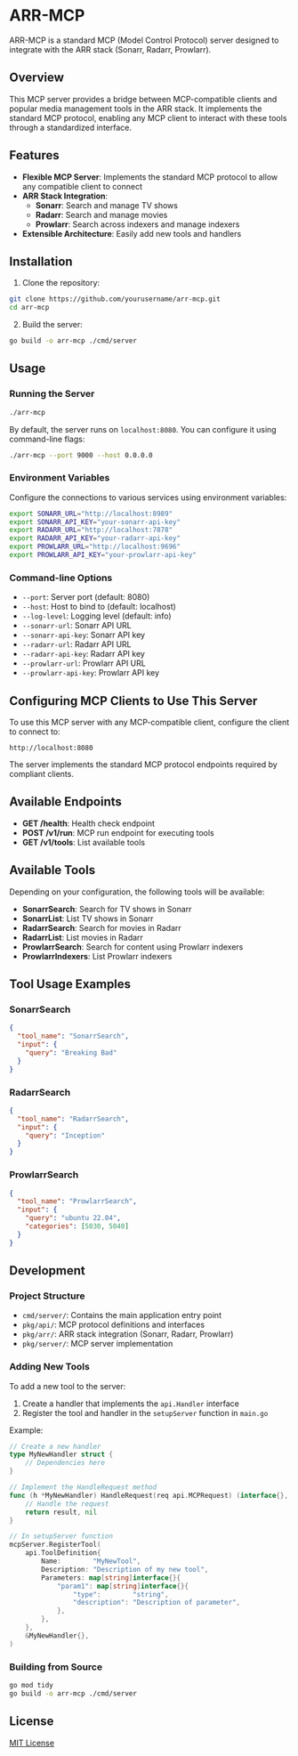 # ARR-MCP

ARR-MCP is a standard MCP (Model Control Protocol) server designed to integrate with the ARR stack (Sonarr, Radarr, Prowlarr).

## Overview

This MCP server provides a bridge between MCP-compatible clients and popular media management tools in the ARR stack. It implements the standard MCP protocol, enabling any MCP client to interact with these tools through a standardized interface.

## Features

- **Flexible MCP Server**: Implements the standard MCP protocol to allow any compatible client to connect
- **ARR Stack Integration**:
  - **Sonarr**: Search and manage TV shows
  - **Radarr**: Search and manage movies
  - **Prowlarr**: Search across indexers and manage indexers
- **Extensible Architecture**: Easily add new tools and handlers

## Installation

1. Clone the repository:
```bash
git clone https://github.com/yourusername/arr-mcp.git
cd arr-mcp
```

2. Build the server:
```bash
go build -o arr-mcp ./cmd/server
```

## Usage

### Running the Server

```bash
./arr-mcp
```

By default, the server runs on `localhost:8080`. You can configure it using command-line flags:

```bash
./arr-mcp --port 9000 --host 0.0.0.0
```

### Environment Variables

Configure the connections to various services using environment variables:

```bash
export SONARR_URL="http://localhost:8989"
export SONARR_API_KEY="your-sonarr-api-key"
export RADARR_URL="http://localhost:7878"
export RADARR_API_KEY="your-radarr-api-key"
export PROWLARR_URL="http://localhost:9696"
export PROWLARR_API_KEY="your-prowlarr-api-key"
```

### Command-line Options

- `--port`: Server port (default: 8080)
- `--host`: Host to bind to (default: localhost)
- `--log-level`: Logging level (default: info)
- `--sonarr-url`: Sonarr API URL
- `--sonarr-api-key`: Sonarr API key
- `--radarr-url`: Radarr API URL
- `--radarr-api-key`: Radarr API key
- `--prowlarr-url`: Prowlarr API URL
- `--prowlarr-api-key`: Prowlarr API key

## Configuring MCP Clients to Use This Server

To use this MCP server with any MCP-compatible client, configure the client to connect to:

```
http://localhost:8080
```

The server implements the standard MCP protocol endpoints required by compliant clients.

## Available Endpoints

- **GET /health**: Health check endpoint
- **POST /v1/run**: MCP run endpoint for executing tools
- **GET /v1/tools**: List available tools

## Available Tools

Depending on your configuration, the following tools will be available:

- **SonarrSearch**: Search for TV shows in Sonarr
- **SonarrList**: List TV shows in Sonarr
- **RadarrSearch**: Search for movies in Radarr
- **RadarrList**: List movies in Radarr
- **ProwlarrSearch**: Search for content using Prowlarr indexers
- **ProwlarrIndexers**: List Prowlarr indexers

## Tool Usage Examples

### SonarrSearch

```json
{
  "tool_name": "SonarrSearch",
  "input": {
    "query": "Breaking Bad"
  }
}
```

### RadarrSearch

```json
{
  "tool_name": "RadarrSearch",
  "input": {
    "query": "Inception"
  }
}
```

### ProwlarrSearch

```json
{
  "tool_name": "ProwlarrSearch",
  "input": {
    "query": "ubuntu 22.04",
    "categories": [5030, 5040]
  }
}
```

## Development

### Project Structure

- `cmd/server/`: Contains the main application entry point
- `pkg/api/`: MCP protocol definitions and interfaces
- `pkg/arr/`: ARR stack integration (Sonarr, Radarr, Prowlarr)
- `pkg/server/`: MCP server implementation

### Adding New Tools

To add a new tool to the server:

1. Create a handler that implements the `api.Handler` interface
2. Register the tool and handler in the `setupServer` function in `main.go`

Example:

```go
// Create a new handler
type MyNewHandler struct {
    // Dependencies here
}

// Implement the HandleRequest method
func (h *MyNewHandler) HandleRequest(req api.MCPRequest) (interface{}, error) {
    // Handle the request
    return result, nil
}

// In setupServer function
mcpServer.RegisterTool(
    api.ToolDefinition{
        Name:        "MyNewTool",
        Description: "Description of my new tool",
        Parameters: map[string]interface{}{
            "param1": map[string]interface{}{
                "type":        "string",
                "description": "Description of parameter",
            },
        },
    },
    &MyNewHandler{},
)
```

### Building from Source

```bash
go mod tidy
go build -o arr-mcp ./cmd/server
```

## License

[MIT License](LICENSE)